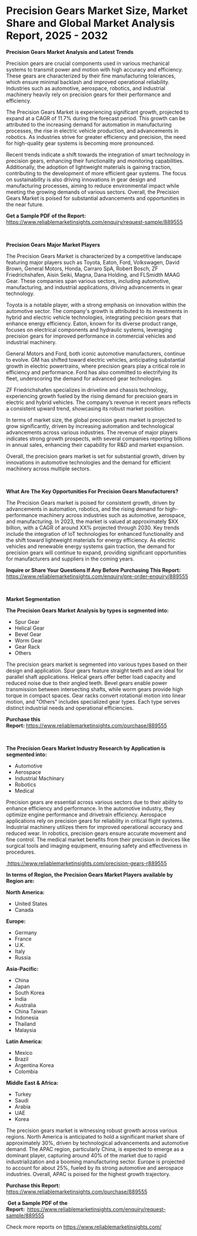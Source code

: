 <p><h1>Precision Gears Market Size, Market Share and Global Market Analysis Report, 2025 - 2032</h1></p><p><strong>Precision Gears Market Analysis and Latest Trends</strong></p>
<p><p>Precision gears are crucial components used in various mechanical systems to transmit power and motion with high accuracy and efficiency. These gears are characterized by their fine manufacturing tolerances, which ensure minimal backlash and improved operational reliability. Industries such as automotive, aerospace, robotics, and industrial machinery heavily rely on precision gears for their performance and efficiency.</p><p>The Precision Gears Market is experiencing significant growth, projected to expand at a CAGR of 11.7% during the forecast period. This growth can be attributed to the increasing demand for automation in manufacturing processes, the rise in electric vehicle production, and advancements in robotics. As industries strive for greater efficiency and precision, the need for high-quality gear systems is becoming more pronounced.</p><p>Recent trends indicate a shift towards the integration of smart technology in precision gears, enhancing their functionality and monitoring capabilities. Additionally, the adoption of lightweight materials is gaining traction, contributing to the development of more efficient gear systems. The focus on sustainability is also driving innovations in gear design and manufacturing processes, aiming to reduce environmental impact while meeting the growing demands of various sectors. Overall, the Precision Gears Market is poised for substantial advancements and opportunities in the near future.</p></p>
<p><strong>Get a Sample PDF of the Report:&nbsp;</strong> <a href="https://www.reliablemarketinsights.com/enquiry/request-sample/889555?utm_campaign=2143&utm_medium=2&utm_source=Github&utm_content=ia&utm_term=18022025&utm_id=precision-gears">https://www.reliablemarketinsights.com/enquiry/request-sample/889555</a></p>
<p>&nbsp;</p>
<p><strong>Precision Gears Major Market Players</strong></p>
<p><p>The Precision Gears Market is characterized by a competitive landscape featuring major players such as Toyota, Eaton, Ford, Volkswagen, David Brown, General Motors, Honda, Carraro SpA, Robert Bosch, ZF Friedrichshafen, Aisin Seiki, Magna, Dana Holding, and FLSmidth MAAG Gear. These companies span various sectors, including automotive, manufacturing, and industrial applications, driving advancements in gear technology.</p><p>Toyota is a notable player, with a strong emphasis on innovation within the automotive sector. The company's growth is attributed to its investments in hybrid and electric vehicle technologies, integrating precision gears that enhance energy efficiency. Eaton, known for its diverse product range, focuses on electrical components and hydraulic systems, leveraging precision gears for improved performance in commercial vehicles and industrial machinery.</p><p>General Motors and Ford, both iconic automotive manufacturers, continue to evolve. GM has shifted toward electric vehicles, anticipating substantial growth in electric powertrains, where precision gears play a critical role in efficiency and performance. Ford has also committed to electrifying its fleet, underscoring the demand for advanced gear technologies.</p><p>ZF Friedrichshafen specializes in driveline and chassis technology, experiencing growth fueled by the rising demand for precision gears in electric and hybrid vehicles. The company’s revenue in recent years reflects a consistent upward trend, showcasing its robust market position.</p><p>In terms of market size, the global precision gears market is projected to grow significantly, driven by increasing automation and technological advancements across various industries. The revenue of major players indicates strong growth prospects, with several companies reporting billions in annual sales, enhancing their capability for R&D and market expansion.</p><p>Overall, the precision gears market is set for substantial growth, driven by innovations in automotive technologies and the demand for efficient machinery across multiple sectors.</p></p>
<p>&nbsp;</p>
<p><strong>What Are The Key Opportunities For Precision Gears Manufacturers?</strong></p>
<p><p>The Precision Gears market is poised for consistent growth, driven by advancements in automation, robotics, and the rising demand for high-performance machinery across industries such as automotive, aerospace, and manufacturing. In 2023, the market is valued at approximately $XX billion, with a CAGR of around XX% projected through 2030. Key trends include the integration of IoT technologies for enhanced functionality and the shift toward lightweight materials for energy efficiency. As electric vehicles and renewable energy systems gain traction, the demand for precision gears will continue to expand, providing significant opportunities for manufacturers and suppliers in the coming years.</p></p>
<p><strong>Inquire or Share Your Questions If Any Before Purchasing This Report:</strong> <a href="https://www.reliablemarketinsights.com/enquiry/pre-order-enquiry/889555?utm_campaign=2143&utm_medium=2&utm_source=Github&utm_content=ia&utm_term=18022025&utm_id=precision-gears">https://www.reliablemarketinsights.com/enquiry/pre-order-enquiry/889555</a></p>
<p>&nbsp;</p>
<p><strong>Market Segmentation</strong></p>
<p><strong>The Precision Gears Market Analysis by types is segmented into:</strong></p>
<p><ul><li>Spur Gear</li><li>Helical Gear</li><li>Bevel Gear</li><li>Worm Gear</li><li>Gear Rack</li><li>Others</li></ul></p>
<p><p>The precision gears market is segmented into various types based on their design and application. Spur gears feature straight teeth and are ideal for parallel shaft applications. Helical gears offer better load capacity and reduced noise due to their angled teeth. Bevel gears enable power transmission between intersecting shafts, while worm gears provide high torque in compact spaces. Gear racks convert rotational motion into linear motion, and "Others" includes specialized gear types. Each type serves distinct industrial needs and operational efficiencies.</p></p>
<p><strong>Purchase this Report:&nbsp;</strong><a href="https://www.reliablemarketinsights.com/purchase/889555?utm_campaign=2143&utm_medium=2&utm_source=Github&utm_content=ia&utm_term=18022025&utm_id=precision-gears">https://www.reliablemarketinsights.com/purchase/889555</a></p>
<p>&nbsp;</p>
<p><strong>The Precision Gears Market Industry Research by Application is segmented into:</strong></p>
<p><ul><li>Automotive</li><li>Aerospace</li><li>Industrial Machinary</li><li>Robotics</li><li>Medical</li></ul></p>
<p><p>Precision gears are essential across various sectors due to their ability to enhance efficiency and performance. In the automotive industry, they optimize engine performance and drivetrain efficiency. Aerospace applications rely on precision gears for reliability in critical flight systems. Industrial machinery utilizes them for improved operational accuracy and reduced wear. In robotics, precision gears ensure accurate movement and fine control. The medical market benefits from their precision in devices like surgical tools and imaging equipment, ensuring safety and effectiveness in procedures.</p></p>
<p><a href="https://www.reliablemarketinsights.com/precision-gears-r889555?utm_campaign=2143&utm_medium=2&utm_source=Github&utm_content=ia&utm_term=18022025&utm_id=precision-gears">&nbsp;https://www.reliablemarketinsights.com/precision-gears-r889555</a></p>
<p><strong>In terms of Region, the Precision Gears Market Players available by Region are:</strong></p>
<p>
    <p> <strong> North America: </strong>
        <ul>
            <li>United States</li>
            <li>Canada</li>
        </ul>
        </p> 
    <p> <strong> Europe: </strong>
        <ul>
            <li>Germany</li>
            <li>France</li>
            <li>U.K.</li>
            <li>Italy</li>
            <li>Russia</li>
        </ul>
        </p> 
    <p> <strong> Asia-Pacific: </strong>
        <ul>
            <li>China</li>
            <li>Japan</li>
            <li>South Korea</li>
            <li>India</li>
            <li>Australia</li>
            <li>China Taiwan</li>
            <li>Indonesia</li>
            <li>Thailand</li>
            <li>Malaysia</li>
        </ul>
        </p> 
    <p> <strong> Latin America: </strong>
        <ul>
            <li>Mexico</li>
            <li>Brazil</li>
            <li>Argentina Korea</li>
            <li>Colombia</li>
        </ul>
        </p> 
    <p> <strong> Middle East & Africa: </strong>
        <ul>
            <li>Turkey</li>
            <li>Saudi</li>
            <li>Arabia</li>
            <li>UAE</li>
            <li>Korea</li>
        </ul>
    </p>
    </p>
<p><p>The precision gears market is witnessing robust growth across various regions. North America is anticipated to hold a significant market share of approximately 30%, driven by technological advancements and automotive demand. The APAC region, particularly China, is expected to emerge as a dominant player, capturing around 40% of the market due to rapid industrialization and a booming manufacturing sector. Europe is projected to account for about 25%, fueled by its strong automotive and aerospace industries. Overall, APAC is poised for the highest growth trajectory.</p></p>
<p><strong>Purchase this Report: </strong><a href="https://www.reliablemarketinsights.com/purchase/889555?utm_campaign=2143&utm_medium=2&utm_source=Github&utm_content=ia&utm_term=18022025&utm_id=precision-gears">https://www.reliablemarketinsights.com/purchase/889555</a></p>
<p>&nbsp;<strong>Get a Sample PDF of the Report:&nbsp;&nbsp;</strong><a href="https://www.reliablemarketinsights.com/enquiry/request-sample/889555?utm_campaign=2143&utm_medium=2&utm_source=Github&utm_content=ia&utm_term=18022025&utm_id=precision-gears">https://www.reliablemarketinsights.com/enquiry/request-sample/889555</a></p>
<p><strong></strong></p>
<p>Check more reports on <a href="https://www.reliablemarketinsights.com/?utm_campaign=2143&utm_medium=2&utm_source=Github&utm_content=ia&utm_term=18022025&utm_id=precision-gears">https://www.reliablemarketinsights.com/</a></p>